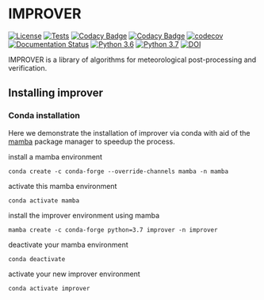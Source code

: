 # IMPROVER

[![License](https://img.shields.io/badge/License-BSD%203--Clause-blue.svg)](https://opensource.org/licenses/BSD-3-Clause)
[![Tests](https://github.com/metoppv/improver/actions/workflows/scheduled.yml/badge.svg)](https://github.com/metoppv/improver/actions/workflows/scheduled.yml)
[![Codacy Badge](https://api.codacy.com/project/badge/Grade/f7dcb46e8e1b4110b3d194dba03fe526)](https://www.codacy.com/app/metoppv_tech/improver?utm_source=github.com&amp;utm_medium=referral&amp;utm_content=metoppv/improver&amp;utm_campaign=Badge_Grade)
[![Codacy Badge](https://api.codacy.com/project/badge/Coverage/f7dcb46e8e1b4110b3d194dba03fe526)](https://www.codacy.com/app/metoppv_tech/improver?utm_source=github.com&utm_medium=referral&utm_content=metoppv/improver&utm_campaign=Badge_Coverage)
[![codecov](https://codecov.io/gh/metoppv/improver/branch/master/graph/badge.svg)](https://codecov.io/gh/metoppv/improver)
[![Documentation Status](https://readthedocs.org/projects/improver/badge/?version=latest)](http://improver.readthedocs.io/en/latest/?badge=latest)
[![Python 3.6](https://img.shields.io/badge/python-3.6-blue.svg)](https://www.python.org/downloads/release/python-360/)
[![Python 3.7](https://img.shields.io/badge/python-3.7-blue.svg)](https://www.python.org/downloads/release/python-370/)
[![DOI](https://zenodo.org/badge/85334761.svg)](https://zenodo.org/badge/latestdoi/85334761)

IMPROVER is a library of algorithms for meteorological post-processing and verification.

## Installing improver

### Conda installation

Here we demonstrate the installation of improver via conda with aid of the [mamba](https://mamba.readthedocs.io/en/latest/index.html) package manager to speedup the process.

install a mamba environment
```
conda create -c conda-forge --override-channels mamba -n mamba
```
 
activate this mamba environment
```
conda activate mamba
```
 
install the improver environment using mamba
```
mamba create -c conda-forge python=3.7 improver -n improver
```
 
deactivate your mamba environment
```
conda deactivate
```
 
activate your new improver environment
```
conda activate improver
```
